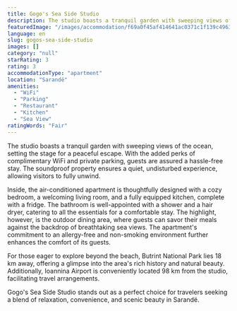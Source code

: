 ```yaml
---
title: Gogo's Sea Side Studio
description: The studio boasts a tranquil garden with sweeping views of the ocean, setting the stage for a peaceful escape. With the added perks of complimentary WiFi and pr
featuredImage: "/images/accommodation/f69a0f45af414641ac0371c1f139c49637969c6c.png"
language: en
slug: gogos-sea-side-studio
images: []
category: "null"
starRating: 3
rating: 3
accommodationType: "apartment"
location: "Sarandë"
amenities:
  - "WiFi"
  - "Parking"
  - "Restaurant"
  - "Kitchen"
  - "Sea View"
ratingWords: "Fair"
---
```


The studio boasts a tranquil garden with sweeping views of the ocean, setting the stage for a peaceful escape. With the added perks of complimentary WiFi and private parking, guests are assured a hassle-free stay. The soundproof property ensures a quiet, undisturbed experience, allowing visitors to fully unwind.

Inside, the air-conditioned apartment is thoughtfully designed with a cozy bedroom, a welcoming living room, and a fully equipped kitchen, complete with a fridge. The bathroom is well-appointed with a shower and a hair dryer, catering to all the essentials for a comfortable stay. The highlight, however, is the outdoor dining area, where guests can savor their meals against the backdrop of breathtaking sea views. The apartment's commitment to an allergy-free and non-smoking environment further enhances the comfort of its guests.

For those eager to explore beyond the beach, Butrint National Park lies 18 km away, offering a glimpse into the area's rich history and natural beauty. Additionally, Ioannina Airport is conveniently located 98 km from the studio, facilitating travel arrangements.

Gogo's Sea Side Studio stands out as a perfect choice for travelers seeking a blend of relaxation, convenience, and scenic beauty in Sarandë.

